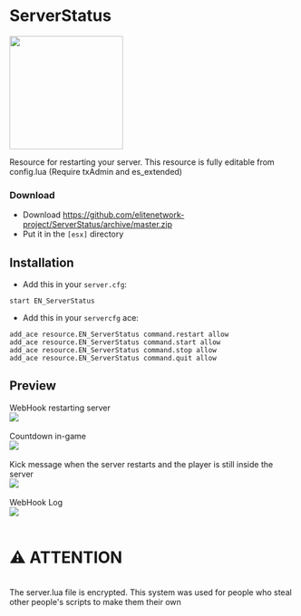 # ServerStatus
<img src="https://i.imgur.com/UE1mLlB.png" width="200px" height="200px" align="center">

Resource for restarting your server. This resource is fully editable from config.lua 
(Require txAdmin and es_extended)


### Download
- Download https://github.com/elitenetwork-project/ServerStatus/archive/master.zip
- Put it in the `[esx]` directory

## Installation
- Add this in your `server.cfg`:

```
start EN_ServerStatus
```
- Add this in your `servercfg` ace:

```
add_ace resource.EN_ServerStatus command.restart allow                                      
add_ace resource.EN_ServerStatus command.start allow                                       
add_ace resource.EN_ServerStatus command.stop allow
add_ace resource.EN_ServerStatus command.quit allow
```

## Preview

WebHook restarting server
<br>
<img src="https://imgur.com/bcO16Vb.png">
<br>
<br>
Countdown in-game
<br>
<img src="https://imgur.com/xLGsyGi.png">
<br>
<br>
Kick message when the server restarts and the player is still inside the server
<br>
<img src="https://imgur.com/rULoCOm.png">
<br>
<br>
WebHook Log
<br>
<img src="https://imgur.com/wbV7gX0.png">
<br>
<br>
# ⚠️ ATTENTION
<br>
The server.lua file is encrypted. This system was used for people who steal other people's scripts to make them their own 
